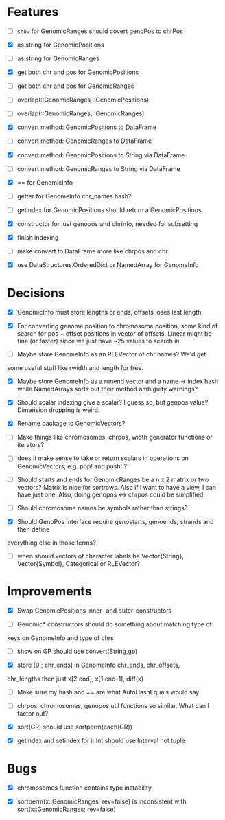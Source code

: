 
<a id='Features-1'></a>

# Features


  * [ ] `show` for GenomicRanges should covert genoPos to chrPos
  * [x] as.string for GenomicPositions
  * [ ] as.string for GenomicRanges
  * [x] get both chr and pos for GenomicPositions
  * [ ] get both chr and pos for GenomicRanges
  * [ ] overlap(::GenomicRanges,::GenomicPositions)
  * [ ] overlap(::GenomicRanges,::GenomicRanges)
  * [x] convert method: GenomicPositions to DataFrame
  * [ ] convert method: GenomicRanges to DataFrame
  * [x] convert method: GenomicPositions to String via DataFrame
  * [ ] convert method: GenomicRanges to String via DataFrame
  * [x] == for GenomicInfo
  * [ ] getter for GenomeInfo chr_names hash?
  * [ ] getindex for GenomicPositions should return a GenomicPositions
  * [x] constructor for just genopos and chrinfo, needed for subsetting
  * [x] finish indexing
  * [ ] make convert to DataFrame more like chrpos and chr
  * [x] use DataStructures.OrderedDict or NamedArray for GenomeInfo


<a id='Decisions-1'></a>

# Decisions


  * [x] GenomicInfo must store lengths or ends, offsets loses last length
  * [x] For converting genome position to chromosome position, some kind of search for pos + offset positions in vector of offsets. Linear might be fine (or faster) since we just have ~25 values to search in.
  * [ ] Maybe store GenomeInfo as an RLEVector of chr names? We'd get


some useful stuff like rwidth and length for free.


  * [x] Maybe store GenomeInfo as a runend vector and a name -> index hash while NamedArrays sorts out their method ambiguity warnings?
  * [x] Should scalar indexing give a scalar? I guess so, but genpos value?  Dimension dropping is weird.
  * [x] Rename package to GenomicVectors?
  * [ ] Make things like chromosomes, chrpos, width generator functions or iterators?
  * [ ] does it make sense to take or return scalars in operations on GenomicVectors, e.g. pop! and push!  ?
  * [ ] Should starts and ends for GenomicRanges be a n x 2 matrix or two vectors? Matrix is nice for sortrows. Also if I want to have a view, I can have just one. Also, doing genopos <-> chrpos could be simplified.
  * [ ] Should chromosome names be symbols rather than strings?
  * [x] Should GenoPos Interface require genostarts, genoends, strands and then define


everything else in those terms?


  * [ ] when should vectors of character labels be Vector{String}, Vector{Symbol}, Categorical or RLEVector?


<a id='Improvements-1'></a>

# Improvements


  * [x] Swap GenomicPositions inner- and outer-constructors
  * [ ] Genomic* constructors should do something about matching type of


keys on GenomeInfo and type of chrs


  * [ ] show on GP should use convert(String,gp)
  * [x] store [0 ; chr_ends] in GenomeInfo chr_ends, chr_offsets,


chr_lengths then just x[2:end], x[1:end-1], diff(x)


  * [ ] Make sure my hash and == are what AutoHashEquals would say
  * [ ] chrpos, chromosomes, genopos util functions so similar. What can I factor out?
  * [x] sort(GR) should use sortperm(each(GR))
  * [x] getindex and setindex for i::Int should use Interval not tuple


<a id='Bugs-1'></a>

# Bugs


  * [x] chromosomes function contains type instability
  * [x] sortperm(x::GenomicRanges; rev=false) is inconsistent with sort(x::GenomicRanges; rev=false)

